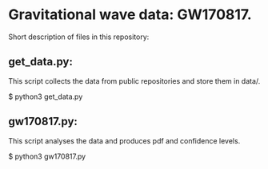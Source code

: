 # Gravitational wave data: GW170817. 

Short description of files in this repository:

## get_data.py:

This script collects the data from public repositories and store them in data/. 

$ python3 get_data.py


## gw170817.py:

This script analyses the data and produces pdf and confidence levels.

$ python3 gw170817.py
